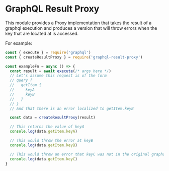 # GraphQL Result Proxy

This module provides a Proxy implementation that takes the result of a graphql
execution and produces a version that will throw errors when the key that are
located at is accessed.

For example:

```js
const { execute } = require('graphql')
const { createResultProxy } = require('graphql-result-proxy')

const exampleFn = async () => {
  const result = await execute(/* args here */)
  // Let's assume this request is of the form
  // query {
  //   getItem {
  //     keyA
  //     keyB
  //   }
  // }
  // And that there is an error localized to getItem.keyB

  const data = createResultProxy(result)

  // This returns the value of keyA
  console.log(data.getItem.keyA)

  // This would throw the error at keyB
  console.log(data.getItem.keyB)

  // This would throw an error that keyC was not in the original graphql request
  console.log(data.getItem.keyC)
}
```
